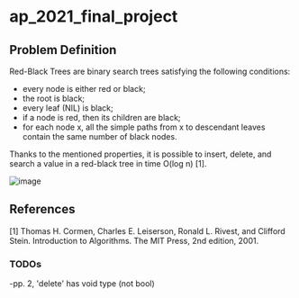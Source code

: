 # ap_2021_final_project

## Problem Definition
Red-Black Trees are binary search trees satisfying the following conditions:

- every node is either red or black;
- the root is black;
- every leaf (NIL) is black;
- if a node is red, then its children are black;
- for each node x, all the simple paths from x to descendant leaves contain the same number of black nodes.

Thanks to the mentioned properties, it is possible to insert, delete, and search a value in a red-black tree in time O(log n) [1].


![image](https://user-images.githubusercontent.com/56740461/185750889-6148a944-393e-4abe-865c-fbe0f3dc16b1.png)


## References
<a id="1">[1]</a> 
Thomas H. Cormen, Charles E. Leiserson, Ronald L. Rivest, and Clifford Stein. 
Introduction to Algorithms. 
The MIT Press, 2nd edition, 2001.

### TODOs
-pp. 2, 'delete' has void type (not bool)
